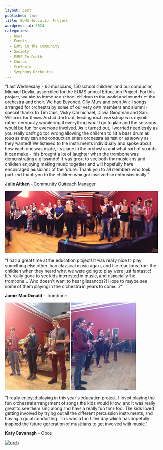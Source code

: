 ```yaml
---
layout: post
published: true
title: EUMS Education Project
wordpress_id: 3024
categories: 
  - News
  - Events
  - EUMS in the Community
  - Society
  - EUMS In Depth
  - Chorus
  - Sinfonia
  - Symphony Orchestra
---
```


"Last Wednesday - 60 musicians, 150 school children, and our conductor, Michael
Devlin, assembled for the EUMS annual Education Project. For this project, we
aim to introduce school children to the world and sounds of the orchestra and
choir. We had Beyonc&eacute;, Olly Murs and even Avicii songs arranged for
orchestra by some of our very own members and alumni - special thanks to Tim
Cais, Vicky Carmichael, Olivia Goodman and Sam Williams for these. And at the
front, leading each workshop was myself rather nervously wondering if
everything would go to plan and the sessions would be fun for everyone
involved. As it turned out, I worried needlessly as you really can't go too
wrong allowing the children to hit a bass drum as loud as they can and conduct
an entire orchestra as fast or as slowly as they wanted! We listened to the
instruments individually and spoke about how each one was made, its place in
the orchestra and what sort of sounds it can make - this brought a lot of
laughter when the trombone was demonstrating a glissando! It was great to see
both the musicians and children enjoying making music together and will
hopefully have encouraged musicians of the future. Thank you to all members who
took part and thank you to the children who got involved so enthusiastically!"

**Julie Aitken** - Community Outreach Manager

<img alt="choir" src="/assets/img/education-projects/choir.jpg">

"I had a great time at the education project! It was really nice to play
something else other than classical music again, and the reactions from the
children when they heard what we were going to play were just fantastic! It's
really good to see kids interested in music, and especially the
trombone&hellip; Who doesn't want to hear glissandos?! Hope to maybe see some
of them playing in the orchestra in years to come&hellip;?"

**Jamie MacDonald** - Trombone

<div class="clearfix">
<img class="aside" alt="brass" src="/assets/img/education-projects/brass.jpg">
<img class="aside" alt="woodwind" src="/assets/img/education-projects/woodwind.jpg">
</div>

"I really enjoyed playing in this year's education project. I loved playing the
fun orchestral arrangement of songs the kids would know, and it was really
great to see them sing along and have a really fun time too. The kids loved
getting involved by trying out all the different percussion instruments, and
having a go at conducting. This was a fun filled day which has hopefully
inspired the future generation of musicians to get involved with music."

**Katy Cavanagh** - Oboe

<a href="http://eums.eusa.ed.ac.uk/wp-content/uploads/2013/11/orch.jpeg"><img class="wp-image-3025 alignnone" alt="orch" src="http://eums.eusa.ed.ac.uk/wp-content/uploads/2013/11/orch-1024x764.jpeg" width="682" height="508" /></a>
